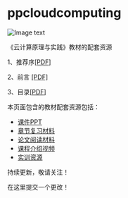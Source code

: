 # ppcloudcomputing
![Image text](https://github.com/willtongji/ppcloudcomputing/blob/master/img-folder/Cover-small.jpg)

《云计算原理与实践》教材的配套资源

1、推荐序[[PDF]](https://github.com/willtongji/ppcloudcomputing/blob/master/pdf/0A%20%E6%8E%A8%E8%8D%90%E5%BA%8F.pdf "推荐序")

2、前言 [[PDF]](https://github.com/willtongji/ppcloudcomputing/blob/master/pdf/0B%20%E5%89%8D%E8%A8%80.pdf "前言")

3、目录[[PDF]](https://github.com/willtongji/ppcloudcomputing/blob/master/pdf/0C%20%E7%9B%AE%E5%BD%95.pdf "目录")

本页面包含的教材配套资源包括：
- [课件PPT](https://github.com/willtongji/ppcloudcomputing/tree/master/PPT) 
- [章节复习材料](https://github.com/willtongji/ppcloudcomputing/blob/master/Exercise/%E7%AB%A0%E8%8A%82%E5%A4%8D%E4%B9%A0%E6%9D%90%E6%96%99.docx) 
- [论文阅读材料](https://github.com/willtongji/ppcloudcomputing/blob/master/Exercise/%E8%AE%BA%E6%96%87%E9%98%85%E8%AF%BB.docx) 
- [课程介绍视频](https://github.com/willtongji/ppcloudcomputing/tree/master/Video%20Lecture) 
- [实训资源](https://github.com/willtongji/ppcloudcomputing/blob/master/%E5%AE%9E%E8%AE%AD%E8%B5%84%E6%BA%90) 

持续更新，敬请关注！
 
在这里提交一个更改！
